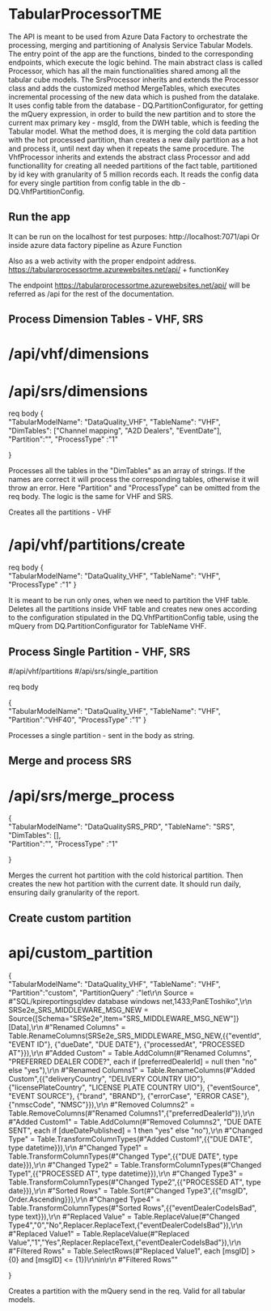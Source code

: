 # TabularProcessorTME

The API is meant to be used from Azure Data Factory to orchestrate the processing, merging and partitioning of Analysis Service Tabular Models.
The entry point of the app are the functions, binded to the corresponding endpoints, which execute the logic behind. The main abstract class is 
called Processor, which has all the main functionalities shared among all the tabular cube models. 
The SrsProcessor inherits and extends the Processor class and adds the customized method MergeTables, which executes incremental processing of the new data
which is pushed from the datalake. It uses config table from the database - DQ.PartitionConfigurator, for getting the mQuery expression, in order to build the
new partition and to store the current max primary key - msgId, from the DWH table, which is feeding the Tabular model.
What the method does, it is merging the cold data partition with the hot processed partition, than creates a new daily partition as a hot and process it, until
next day when it repeats the same procedure.
The VhfProcessor inherits and extends the abstract class Processor and add functionallity for creating all needed partitions of the fact table, 
partitioned by id key with granularity of 5 million records each. It reads the config data for every single partition from config table in the 
db - DQ.VhfPartitionConfig. 

## Run the app

It can be run on the localhost for test purposes:
http://localhost:7071/api
Or inside azure data factory pipeline as Azure Function

Also as a web activity with the proper endpoint address.
https://tabularprocessortme.azurewebsites.net/api/ + functionKey

The endpoint https://tabularprocessortme.azurewebsites.net/api/ will be referred as /api for the rest of the documentation.


## Process Dimension Tables - VHF, SRS
# /api/vhf/dimensions
# /api/srs/dimensions
req body
{    
    "TabularModelName": "DataQuality_VHF",
    "TableName": "VHF",
    "DimTables": ["Channel mapping", "A2D Dealers", "EventDate"],   
    "Partition":"",
    "ProcessType" :"1"

}

Processes all the tables in the "DimTables" as an array of strings. If the names are correct it will process the corresponding tables, otherwise it will throw an error. Here "Partition" and "ProcessType" can be omitted from the req body. The logic is the same for VHF and SRS.


Creates all the partitions - VHF
# /api/vhf/partitions/create

req body
{    
    "TabularModelName": "DataQuality_VHF",
    "TableName": "VHF",  
    "ProcessType" :"1"
}

It is meant to be run only ones, when we need to partition the VHF table.
Deletes all the partitions inside VHF table and creates new ones according to the configuration stipulated in the DQ.VhfPartitionConfig table, using the mQuery from DQ.PartitionConfigurator for TableName VHF.


## Process Single Partition - VHF, SRS

#/api/vhf/partitions
#/api/srs/single_partition

req body 

{    
    "TabularModelName": "DataQuality_VHF",
    "TableName": "VHF",     
    "Partition":"VHF40",
    "ProcessType" :"1"
}

Processes a single partition - sent in the body as string.


## Merge and process SRS
# /api/srs/merge_process

{    
    "TabularModelName": "DataQualitySRS_PRD",
    "TableName": "SRS",
    "DimTables": [],   
    "Partition":"",
    "ProcessType" :"1"

}

Merges the current hot partition with the cold historical partition. Then creates the new hot partition with the current date. It should run daily,
ensuring daily granularity of the report.


## Create custom partition
# api/custom_partition

{    
    "TabularModelName": "DataQuality_VHF",
    "TableName": "VHF",    
    "Partition":"custom",
    "PartitionQuery" :"let\r\n    Source = #\"SQL\/kpireportingsqldev database windows net,1433;PanEToshiko\",\r\n    SRSe2e_SRS_MIDDLEWARE_MSG_NEW = Source{[Schema=\"SRSe2e\",Item=\"SRS_MIDDLEWARE_MSG_NEW\"]}[Data],\r\n    #\"Renamed Columns\" = Table.RenameColumns(SRSe2e_SRS_MIDDLEWARE_MSG_NEW,{{\"eventId\", \"EVENT ID\"}, {\"dueDate\", \"DUE DATE\"}, {\"processedAt\", \"PROCESSED AT\"}}),\r\n    #\"Added Custom\" = Table.AddColumn(#\"Renamed Columns\", \"PREFERRED DEALER CODE?\", each if [preferredDealerId] = null then \"no\" else \"yes\"),\r\n    #\"Renamed Columns1\" = Table.RenameColumns(#\"Added Custom\",{{\"deliveryCountry\", \"DELIVERY COUNTRY UIO\"}, {\"licensePlateCountry\", \"LICENSE PLATE COUNTRY UIO\"}, {\"eventSource\", \"EVENT SOURCE\"}, {\"brand\", \"BRAND\"}, {\"errorCase\", \"ERROR CASE\"}, {\"nmscCode\", \"NMSC\"}}),\r\n    #\"Removed Columns2\" = Table.RemoveColumns(#\"Renamed Columns1\",{\"preferredDealerId\"}),\r\n    #\"Added Custom1\" = Table.AddColumn(#\"Removed Columns2\", \"DUE DATE SENT\", each if [dueDatePublished] = 1 then \"yes\" else \"no\"),\r\n    #\"Changed Type\" = Table.TransformColumnTypes(#\"Added Custom1\",{{\"DUE DATE\", type datetime}}),\r\n    #\"Changed Type1\" = Table.TransformColumnTypes(#\"Changed Type\",{{\"DUE DATE\", type date}}),\r\n    #\"Changed Type2\" = Table.TransformColumnTypes(#\"Changed Type1\",{{\"PROCESSED AT\", type datetime}}),\r\n    #\"Changed Type3\" = Table.TransformColumnTypes(#\"Changed Type2\",{{\"PROCESSED AT\", type date}}),\r\n    #\"Sorted Rows\" = Table.Sort(#\"Changed Type3\",{{\"msgID\", Order.Ascending}}),\r\n    #\"Changed Type4\" = Table.TransformColumnTypes(#\"Sorted Rows\",{{\"eventDealerCodeIsBad\", type text}}),\r\n    #\"Replaced Value\" = Table.ReplaceValue(#\"Changed Type4\",\"0\",\"No\",Replacer.ReplaceText,{\"eventDealerCodeIsBad\"}),\r\n    #\"Replaced Value1\" = Table.ReplaceValue(#\"Replaced Value\",\"1\",\"Yes\",Replacer.ReplaceText,{\"eventDealerCodeIsBad\"}),\r\n    #\"Filtered Rows\" = Table.SelectRows(#\"Replaced Value1\", each [msgID] > {0} and [msgID] <= {1})\r\nin\r\n    #\"Filtered Rows\""

}

Creates a partition with the mQuery send in the req. Valid for all tabular models.

